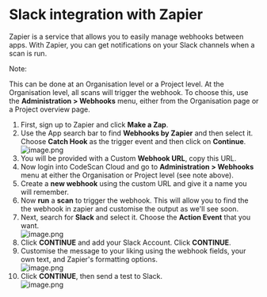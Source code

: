 # Slack integration with Zapier

Zapier is a service that allows you to easily manage webhooks between apps. With Zapier, you can get notifications on your Slack channels when a scan is run.

Note:

This can be done at an Organisation level or a Project level. At the Organisation level, all scans will trigger the webhook. To choose this, use the **Administration > Webhooks** menu, either from the Organisation page or a Project overview page.

1. First, sign up to Zapier and click **Make a Zap**.
2. Use the App search bar to find **Webhooks by Zapier** and then select it. Choose **Catch Hook** as the trigger event and then click on **Continue**.\
   ![image.png](https://cdn.document360.io/8711f4e7-c040-4616-aac9-d947f87e4619/Images/Documentation/image\(350\).png)
3. You will be provided with a Custom **Webhook URL**, copy this URL.
4. Now login into CodeScan Cloud and go to **Administration > Webhooks** menu at either the Organisation or Project level (see note above).
5. Create a **new webhook** using the custom URL and give it a name you will remember.
6. Now **run** a **scan** to trigger the webhook. This will allow you to find the the webhook in zapier and customise the output as we'll see soon.
7. Next, search for **Slack** and select it. Choose the **Action Event** that you want.\
   ![image.png](https://cdn.document360.io/8711f4e7-c040-4616-aac9-d947f87e4619/Images/Documentation/image\(351\).png)
8. Click **CONTINUE** and add your Slack Account. Click **CONTINUE**.
9. Customise the message to your liking using the webhook fields, your own text, and Zapier's formatting options.\
   ![image.png](https://cdn.document360.io/8711f4e7-c040-4616-aac9-d947f87e4619/Images/Documentation/image\(352\).png)
10. Click **CONTINUE**, then send a test to Slack.\
    ![image.png](https://cdn.document360.io/8711f4e7-c040-4616-aac9-d947f87e4619/Images/Documentation/image\(353\).png)
